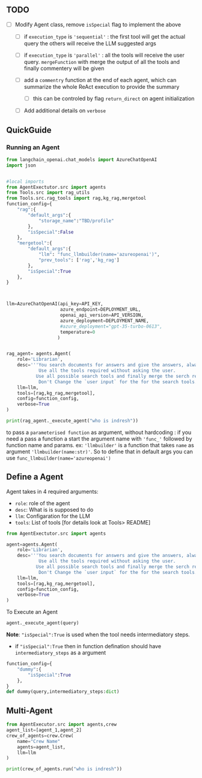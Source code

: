




## TODO

- [ ] Modify Agent class, remove `isSpecial` flag to implement the above
  - [ ] if `execution_type` is `'sequential'` : the first tool will get the actual query the others will receive the LLM suggested args
  - [ ] if  `execution_type` is `'parallel'` : all the tools will receive the user query. `mergeFunction` with merge the output of all the tools and finally commentery will be given
  - [ ] add a `commentry` function at the end of each agent, which can summarize the whole ReAct execution to provide the summary
    - [ ] this can be controled by flag `return_direct` on agent initialization
  - [ ] Add additional details on `verbose`




## QuickGuide

### Running an Agent

```python
from langchain_openai.chat_models import AzureChatOpenAI
import json


#local imports
from AgentExectutor.src import agents
from Tools.src import rag_utils
from Tools.src.rag_tools import rag,kg_rag,mergetool
function_config={
    "rag":{
        "default_args":{
            "storage_name":"TBD/profile"
        },
        "isSpecial":False
    },
    "mergetool":{
        "default_args":{
            "llm": "func_llmbuilder(name='azureopenai')",
            "prev_tools": ['rag','kg_rag']
        },
        "isSpecial":True
    },
}



llm=AzureChatOpenAI(api_key=API_KEY,
                    azure_endpoint=DEPLOYMENT_URL,
                    openai_api_version=API_VERSION,
                    azure_deployment=DEPLOYMENT_NAME,
                    #azure_deployment="gpt-35-turbo-0613",
                    temperature=0
                   )


rag_agent= agents.Agent(
    role='Librarian',
    desc='''You search documents for answers and give the answers, always use the tools to search documents.
            Use all the tools required without asking the user.
           Use all possible search tools and finally merge the serch results to respond.
            Don't Change the `user input` for the for the search tools.''',
    llm=llm,
    tools=[rag,kg_rag,mergetool],
    config=function_config,
    verbose=True
)

print(rag_agent._execute_agent("who is indresh"))

```

to pass a `parameterised function` as argument, without hardcoding
: if you need a pass a function a start the argument name with `'func_'` followed by function name and params. ex: `'llmbuilder'` is a function that takes `name` as argument `'llmbuilder(name:str)'`. So to define that in default args you can use `func_llmbuilder(name='azureopenai')`


## Define a Agent

Agent takes in 4 required arguments:

- `role`: role of the agent
- `desc`: What is is supposed to do
- `llm`: Configaration for the LLM
- `tools`: List of tools [for details look at Tools> README]
```python
from AgentExectutor.src import agents

agent=agents.Agent(
    role='Librarian',
    desc='''You search documents for answers and give the answers, always use the tools to search documents.
            Use all the tools required without asking the user.
           Use all possible search tools and finally merge the serch results to respond.
            Don't Change the `user input` for the for the search tools.''',
    llm=llm,
    tools=[rag,kg_rag,mergetool],
    config=function_config,
    verbose=True
)
```
To Execute an Agent

```python
agent._execute_agent(query)
```


**Note**: `"isSpecial":True` is used when the tool needs intermediatory steps. 
- if `"isSpecial":True` then in function defination should have `intermediatory_steps` as a argument
```python
function_config={
    "dummy":{
        "isSpecial":True
    },
}
def dummy(query,intermediatory_steps:dict)
```


## Multi-Agent

```python
from AgentExecutor.src import agents,crew
agent_list=[agent_1,agent_2]
crew_of_agents=crew.Crew(
    name="Crew Name"
    agents=agent_list,
    llm=llm
)

print(crew_of_agents.run("who is indresh"))
```

